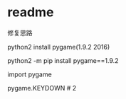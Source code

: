 # readme
修复思路

python2 install pygame(1.9.2 2016)

python2 -m pip install pygame==1.9.2

import pygame

pygame.KEYDOWN # 2


